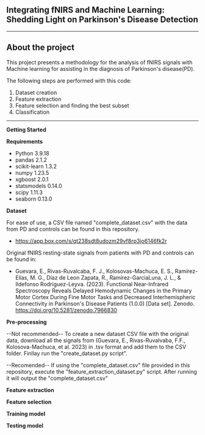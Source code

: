 
## Integrating fNIRS and Machine Learning: Shedding Light on Parkinson's Disease Detection
---
About the project
---
This project presents a methodology for the analysis of fNIRS signals with Machine learning for assisting in the diagnosis of Parkinson's disease(PD).

The following steps are performed with this code:
1. Dataset creation
2. Feature extraction 
3. Feature selection and finding the best subset
4. Classification

---
**Getting Started**




**Requirements**
- Python 3.9.18
- pandas 2.1.2
- scikit-learn 1.3.2
- numpy 1.23.5
- xgboost 2.0.1
- statsmodels 0.14.0
- scipy 1.11.3
- seaborn 0.13.0



**Dataset**

For ease of use, a CSV file named "complete_dataset.csv" with the data from PD and controls can be found in this repository.

- https://app.box.com/s/qt238sdt8udozm29vf8rp3jo6146fk2r

Original fNIRS resting-state signals from patients with PD and controls can be found in:

- Guevara, E., Rivas-Ruvalcaba, F. J., Kolosovas-Machuca, E. S., Ramírez-Elías, M. G., Díaz de Leon Zapata, R., Ramirez-GarciaLuna, J. L., & Ildefonso Rodriguez-Leyva. (2023). Functional Near-Infrared Spectroscopy Reveals Delayed Hemodynamic Changes in the Primary Motor Cortex During Fine Motor Tasks and Decreased Interhemispheric Connectivity in Parkinson's Disease Patients (1.0.0) [Data set]. Zenodo. https://doi.org/10.5281/zenodo.7966830

**Pre-processing**

--Not recommended--
To create a new dataset CSV file with the original data, download all the signals from (Guevara, E., Rivas-Ruvalvaba, F.F., Kolosova-Machuca, et al. 2023) in .tsv format and add them to the CSV folder. Finllay run the "create_dataset.py script".

--Recomended--
If using the "complete_dataset.csv" file provided in this repository, execute the "feature_extraction_dataset.py" script. After running it will output the "complete_dataset.csv"

**Feature extraction**

**Feature selection**

**Training model**

**Testing model**
